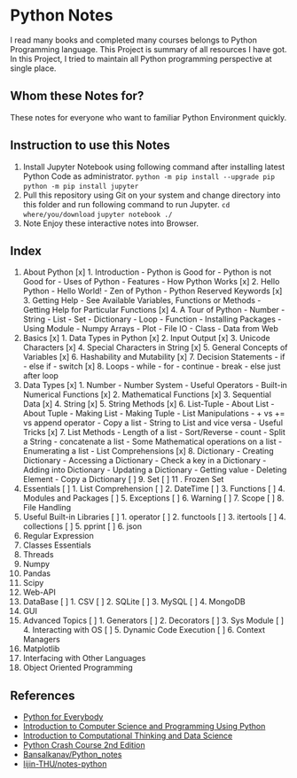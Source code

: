# Python Notes

I read many books and completed many courses belongs to Python Programming language. This Project is summary of all resources I have got. In this Project, I tried to maintain all Python programming perspective at single place.

## Whom these Notes for?

These notes for everyone who want to familiar Python Environment quickly.

## Instruction to use this Notes

 1. Install Jupyter Notebook using following command after installing latest Python Code as administrator.
	`python -m pip install --upgrade pip`
	`python -m pip install jupyter`
 2. Pull this repository using Git on your system and change directory into this folder and run following command to run Jupyter.
	`cd where/you/download`
	`jupyter notebook ./`
 3. Note Enjoy these interactive notes into Browser.

## Index
 1. About Python
	[x] 1.  Introduction
		- Python is Good for
		- Python is not Good for
		- Uses of Python
		- Features
		- How Python Works
	[x] 2.  Hello Python
		- Hello World!
		- Zen of Python
		- Python Reserved Keywords
	[x] 3.  Getting Help
		- See Available Variables, Functions or Methods
		- Getting Help for Particular Functions
	[x] 4.  A Tour of Python
		- Number
		- String
		- List
		- Set
		- Dictionary
		- Loop
		- Function
		- Installing Packages
		- Using Module
		- Numpy Arrays
		- Plot
		- File IO
		- Class
		- Data from Web
 2. Basics
	[x] 1.  Data Types in Python
	[x] 2.  Input Output
	[x] 3.  Unicode Characters
	[x] 4.  Special Characters in String
	[x] 5.  General Concepts of Variables
	[x] 6.  Hashability and Mutability
	[x] 7.  Decision Statements
		- if
		- else if
		- switch
	[x] 8.  Loops
		- while
		- for
		- continue
		- break
		- else just after loop
 3. Data Types
	[x] 1.  Number
		- Number System
		- Useful Operators
		- Built-in Numerical Functions
	[x] 2.  Mathematical Functions
	[x] 3.  Sequential Data
	[x] 4.  String
	[x] 5.  String Methods
	[x] 6.  List-Tuple
		- About List
		- About Tuple
		- Making List
		- Making Tuple
		- List Manipulations
		- + vs += vs append operator
		- Copy a list
		- String to List and vice versa
		- Useful Tricks
	[x] 7.  List Methods
		- Length of a list
		- Sort/Reverse
		- count
		- Split a String
		- concatenate a list
		- Some Mathematical operations on a list
		- Enumerating a list
		- List Comprehensions
	[x] 8.  Dictionary
		- Creating Dictionary
		- Accessing a Dictionary
		- Check a key in a Dictionary
		- Adding into Dictionary
		- Updating a Dictionary
		- Getting value
		- Deleting Element
		- Copy a Dictionary
	[ ] 9.  Set
	[ ] 11 . Frozen Set
 4. Essentials
	[ ] 1.  List Comprehension
	[ ] 2.  DateTime
	[ ] 3.  Functions
	[ ] 4.  Modules and Packages
	[ ] 5.  Exceptions
	[ ] 6.  Warning
	[ ] 7.  Scope
	[ ] 8.  File Handling
 5. Useful Built-in Libraries
	[ ] 1.  operator
	[ ] 2.  functools
	[ ] 3.  itertools
	[ ] 4.  collections
	[ ] 5.  pprint
	[ ] 6.  json
 6. Regular Expression
 7. Classes Essentials
 8. Threads
 9. Numpy
 10. Pandas
 11. Scipy
 12. Web-API
 13. DataBase
	[ ] 1.  CSV
	[ ] 2.  SQLite
	[ ] 3.  MySQL
	[ ] 4.  MongoDB
 14. GUI
 15. Advanced Topics
	[ ] 1.  Generators
	[ ] 2.  Decorators
	[ ] 3.  Sys Module
	[ ] 4.  Interacting with OS
	[ ] 5.  Dynamic Code Execution
	[ ] 6.  Context Managers
 16. Matplotlib
 17. Interfacing with Other Languages
 18. Object Oriented Programming


## References
 - [Python for Everybody](https://www.coursera.org/specializations/python?) 
 - [Introduction to Computer Science and Programming Using Python](https://www.edx.org/course/introduction-to-computer-science-and-programming-using-python-2) 
 - [Introduction to Computational Thinking and Data Science](https://www.edx.org/course/introduction-to-computational-thinking-and-data-science-2) 
 - [Python Crash Course 2nd Edition](https://nostarch.com/pythoncrashcourse2e) 
 - [Bansalkanav/Python_notes](https://github.com/bansalkanav/python_notes) 
 - [lijin-THU/notes-python](https://github.com/lijin-THU/notes-python) 

